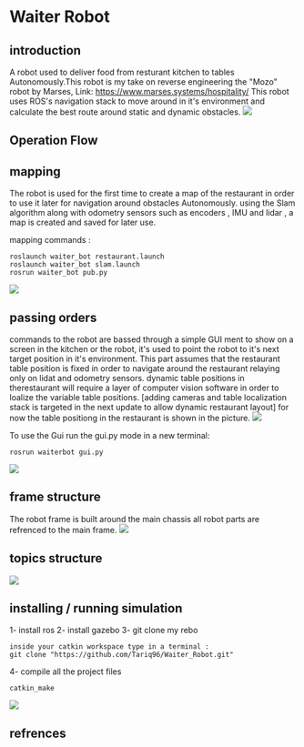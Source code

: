 # Waiter Robot
## introduction
A robot used to deliver food from resturant kitchen to tables Autonomously.This robot is my take on reverse engineering the  "Mozo" robot by Marses, Link: https://www.marses.systems/hospitality/
This robot uses ROS's navigation stack to move around in it's environment and calculate the best route around static and dynamic obstacles. 
![](https://github.com/Tariq96/Waiter_Robot/blob/master/pictures/GIF-201006_133905.gif)
## Operation Flow

## mapping
The robot is used for the first time to create a map of the restaurant in order to use it later for navigation around obstacles Autonomously. using the Slam algorithm along with odometry sensors such as encoders , IMU and lidar , a map is created and saved for later use.

mapping commands :
```
roslaunch waiter_bot restaurant.launch
roslaunch waiter_bot slam.launch
rosrun waiter_bot pub.py
```

![](https://github.com/Tariq96/Waiter_Robot/blob/master/pictures/GIF-201006_134455.gif)

## passing orders 
commands to the robot are bassed through a simple GUI ment to show on a screen in the kitchen or the robot, it's used to point the robot to it's next target position in it's environment. This part assumes that the restaurant table position is fixed in order to navigate around the restaurant relaying only on lidat and odometry sensors. dynamic table positions in therestaurant will require a layer of computer vision software in order to loalize the variable table positions. [adding cameras and table localization stack is targeted in the next update to allow dynamic restaurant layout]
for now the table positiong in the restaurant is shown in the picture. 
![](https://github.com/Tariq96/Waiter_Robot/blob/master/pictures/20201006_151235.png)

To use the Gui run the gui.py mode in a new terminal:
```
rosrun waiterbot gui.py
```
![](https://github.com/Tariq96/Waiter_Robot/blob/master/pictures/GIF-201006_135716.gif)

## frame structure
The robot frame is built around the main chassis all robot parts are refrenced to the main frame.
![](https://github.com/Tariq96/Waiter_Robot/blob/master/pictures/robot_frames.png)

## topics structure
![](https://github.com/Tariq96/Waiter_Robot/blob/master/pictures/rosgraph.png)


## installing / running simulation

1- install ros
2- install gazebo
3- git clone my rebo
```
inside your catkin workspace type in a terminal :
git clone "https://github.com/Tariq96/Waiter_Robot.git"
```
4- compile all the project files
```
catkin_make
```


![](https://github.com/Tariq96/Waiter_Robot/blob/master/pictures/GIF-201006_135319.gif)


## refrences 
